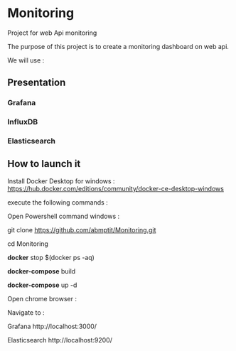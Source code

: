 # Monitoring

Project for web Api monitoring

The purpose of this project is to create a monitoring dashboard on web api.

We will use :

## Presentation

### Grafana

### InfluxDB

### Elasticsearch

## How to launch it

Install Docker Desktop for windows :
https://hub.docker.com/editions/community/docker-ce-desktop-windows

execute the following commands :

Open Powershell command windows :

git clone https://github.com/abmptit/Monitoring.git

cd Monitoring

**docker** stop $(docker ps -aq)

**docker-compose** build

**docker-compose** up -d

Open chrome browser :

Navigate to :

Grafana http://localhost:3000/

Elasticsearch http://localhost:9200/
